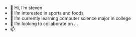 - 👋 Hi, I’m steven
- 👀 I’m interested in sports and foods
- 🌱 I’m currently learning computer science major in college 
- 💞️ I’m looking to collaborate on ...
- 📫 

<!---
steven-yanh/steven-yanh is a ✨ special ✨ repository because its `README.md` (this file) appears on your GitHub profile.
You can click the Preview link to take a look at your changes.
--->
